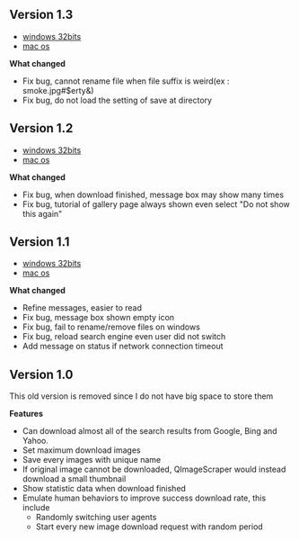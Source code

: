 Version 1.3
------------
- [windows 32bits](
https://mega.nz/#!U0UWxKJK!TfzSfYsgdIQBLkNoTbjCz1MXRrHD0O0-etF4i3hNvk4
)
- [mac os](
https://mega.nz/#!Ig9wzBLS!exZzRMMKm7MEgkga5jVTl7nrNiXZKqzsJj0ExYGRFLg
)

**What changed**

- Fix bug, cannot rename file when file suffix is weird(ex : smoke.jpg#$erty&)
- Fix bug, do not load the setting of save at directory


Version 1.2
------------
- [windows 32bits](
https://mega.nz/#!40131DKR!J_4nAOBcrSSTJi1KRl3lMIJJf86pywRVpSyX-iYW93k
)
- [mac os](
https://mega.nz/#!Yh9n1BQC!YPQ90Z-OyIV3qt3XyMItVMuUytWJwHQ4OCem7jaw22w
)

**What changed**

- Fix bug, when download finished, message box may show many times
- Fix bug, tutorial of gallery page always shown even select "Do not show this again"

Version 1.1
------------
- [windows 32bits](
https://mega.nz/#!d58E2JjR!KaoYjm_WnJr6ejWKcDhSublzYXAt9WiEJmeQxGuy64g
)
- [mac os](
https://mega.nz/#!Asc02BQJ!wDiaO_ldhU9mBRjjigCcNZWV8h_0BNJyiANa3vkRH3k
)

**What changed**

- Refine messages, easier to read
- Fix bug, message box shown empty icon
- Fix bug, fail to rename/remove files on windows
- Fix bug, reload search engine even user did not switch
- Add message on status if network connection timeout

Version 1.0
------------

This old version is removed since I do not have big space to store them

**Features**

- Can download almost all of the search results from Google, Bing and Yahoo. 
- Set maximum download images
- Save every images with unique name
- If original image cannot be downloaded, QImageScraper would instead download a small thumbnail
- Show statistic data when download finished
- Emulate human behaviors to improve success download rate, this include
  * Randomly switching user agents
  * Start every new image download request with random period  
